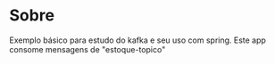 # Sobre

Exemplo básico para estudo do kafka e seu uso com spring. Este app consome mensagens de "estoque-topico"
